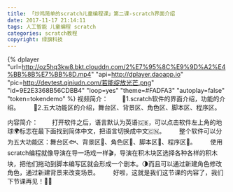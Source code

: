 ```yaml
---
title: 「炒鸡简单的scratch儿童编程课」第二课-scratch界面介绍
date: 2017-11-17 21:14:11
tags: 人工智能 儿童编程 scratch
categories: scratch教程
copyright: 绿旗科技
---
```



{% dplayer "url=http://oz5hq3kw8.bkt.clouddn.com/2%E7%95%8C%E9%9D%A2%E4%BB%8B%E7%BB%8D.mp4" "api=http://dplayer.daoapp.io" "pic=http://devtest.qiniudn.com/若能绽放光芒.png" "id=9E2E3368B56CDBB4" "loop=yes" "theme=#FADFA3" "autoplay=false" "token=tokendemo" %}
视频简介：
&#8195;&#8195;🐹1.scratch软件的界面介绍，功能的介绍。
&#8195;&#8195;🐶2.五大功能区的介绍，舞台区、背景区、角色区、脚本区、程序区。

内容简介：
&#8195;&#8195;打开软件之后，语言默认为英语🇬🇧，可以点击软件左上角的地球🌍标志在最下面找到简体中文，把语言切换成中文🇨🇳。
&#8195;&#8195;整个软件可以分为五大功能区：舞台区🐟、背景区🐬、角色区🐠、脚本区🦀、程序区🐙。<!--more-->
&#8195;&#8195;使用scratch编程就像导演在导一场戏一样🎬，导演在积木块区选择各种各样的积木块，把他们拖动到脚本编写区就会形成一个剧本。🌗而且可以通过新建角色修改角色，通过新建背景来改变场景。
&#8195;&#8195;好啦，这就是我们这节课的内容了，我们下节课再见！👋👄


